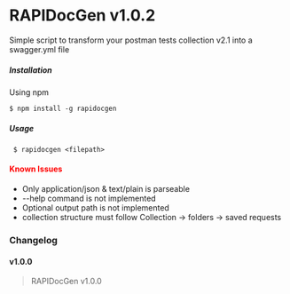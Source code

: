 
# RAPIDocGen v1.0.2


Simple script to transform your postman tests collection v2.1 into a swagger.yml file


##### Installation

Using npm

```
$ npm install -g rapidocgen
```

##### Usage


```
 $ rapidocgen <filepath>
```

#### <span style="color:red">Known Issues</span>


-  Only application/json & text/plain is parseable
-  --help command is not implemented
-  Optional output path is not implemented
-  collection structure must follow Collection -> folders -> saved requests





### Changelog




#### v1.0.0

> RAPIDocGen v1.0.0
